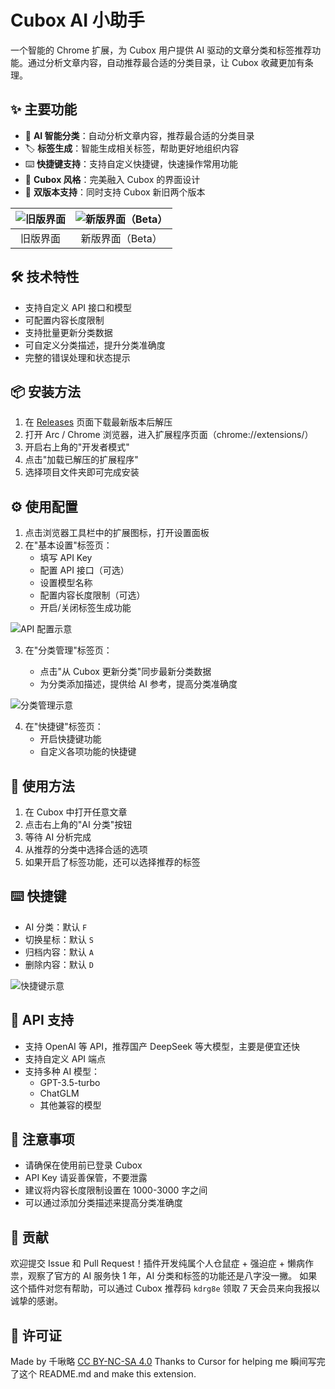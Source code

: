 # Cubox AI 小助手

一个智能的 Chrome 扩展，为 Cubox 用户提供 AI 驱动的文章分类和标签推荐功能。通过分析文章内容，自动推荐最合适的分类目录，让 Cubox 收藏更加有条理。

## ✨ 主要功能

- 🤖 **AI 智能分类**：自动分析文章内容，推荐最合适的分类目录
- 🏷️ **标签生成**：智能生成相关标签，帮助更好地组织内容
- ⌨️ **快捷键支持**：支持自定义快捷键，快速操作常用功能
- 🎨 **Cubox 风格**：完美融入 Cubox 的界面设计
- 🔄 **双版本支持**：同时支持 Cubox 新旧两个版本

| ![旧版界面](https://github.com/user-attachments/assets/baf50309-79c1-4565-99cc-80b44f643b86) | ![新版界面（Beta）](https://github.com/user-attachments/assets/f26b9e49-c628-408c-a2a7-83aad18080bc) |
|:---:|:---:|
| 旧版界面 | 新版界面（Beta） |

## 🛠️ 技术特性

- 支持自定义 API 接口和模型
- 可配置内容长度限制
- 支持批量更新分类数据
- 可自定义分类描述，提升分类准确度
- 完整的错误处理和状态提示

## 📦 安装方法

1. 在 [Releases](https://github.com/user-attachments/cubox-ai-assistant/releases) 页面下载最新版本后解压
2. 打开 Arc / Chrome 浏览器，进入扩展程序页面（chrome://extensions/）
3. 开启右上角的"开发者模式"
4. 点击"加载已解压的扩展程序"
5. 选择项目文件夹即可完成安装

## ⚙️ 使用配置

1. 点击浏览器工具栏中的扩展图标，打开设置面板
2. 在"基本设置"标签页：
   - 填写 API Key
   - 配置 API 接口（可选）
   - 设置模型名称
   - 配置内容长度限制（可选）
   - 开启/关闭标签生成功能

![API 配置示意](https://github.com/user-attachments/assets/a4a07e80-3867-4137-829c-f56ebb288109)

3. 在"分类管理"标签页：

   - 点击"从 Cubox 更新分类"同步最新分类数据
   - 为分类添加描述，提供给 AI 参考，提高分类准确度

![分类管理示意](https://github.com/user-attachments/assets/28d4879a-57f6-4f84-8bcc-780d87d4529a)

4. 在"快捷键"标签页：
   - 开启快捷键功能
   - 自定义各项功能的快捷键

## 🎯 使用方法

1. 在 Cubox 中打开任意文章
2. 点击右上角的"AI 分类"按钮
3. 等待 AI 分析完成
4. 从推荐的分类中选择合适的选项
5. 如果开启了标签功能，还可以选择推荐的标签

## ⌨️ 快捷键

- AI 分类：默认 `F`
- 切换星标：默认 `S`
- 归档内容：默认 `A`
- 删除内容：默认 `D`

![快捷键示意](https://github.com/user-attachments/assets/2bba8112-1d4f-48a3-9348-dc701b5c4258)

## 🔑 API 支持

- 支持 OpenAI 等 API，推荐国产 DeepSeek 等大模型，主要是便宜还快
- 支持自定义 API 端点
- 支持多种 AI 模型：
  - GPT-3.5-turbo
  - ChatGLM
  - 其他兼容的模型

## 📝 注意事项

- 请确保在使用前已登录 Cubox
- API Key 请妥善保管，不要泄露
- 建议将内容长度限制设置在 1000-3000 字之间
- 可以通过添加分类描述来提高分类准确度

## 🤝 贡献

欢迎提交 Issue 和 Pull Request！插件开发纯属个人仓鼠症 + 强迫症 + 懒病作祟，观察了官方的 AI 服务快 1 年，AI 分类和标签的功能还是八字没一撇。
如果这个插件对您有帮助，可以通过 Cubox 推荐码 `kdrg8e` 领取 7 天会员来向我报以诚挚的感谢。

## 📄 许可证

Made by 千啾略 [CC BY-NC-SA 4.0](https://creativecommons.org/licenses/by-nc-sa/4.0/deed.zh-hans)
Thanks to Cursor for helping me 瞬间写完了这个 README.md and make this extension.
